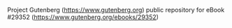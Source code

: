 Project Gutenberg (https://www.gutenberg.org) public repository for eBook #29352 (https://www.gutenberg.org/ebooks/29352)

